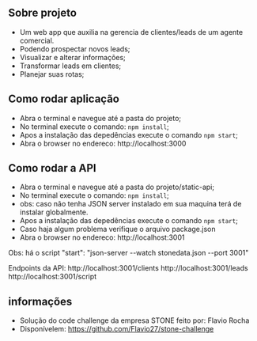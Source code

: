 ## Sobre projeto
* Um web app que auxilia na gerencia de clientes/leads de um agente comercial.
* Podendo prospectar novos leads;
* Visualizar e alterar informações;
* Transformar leads em clientes;
* Planejar suas rotas;


## Como rodar aplicação
* Abra o terminal e navegue até a pasta do projeto;
* No terminal execute o comando: `npm install`;
* Apos a instalação das depedências execute o comando `npm start`;
* Abra o browser no endereco: http://localhost:3000

## Como rodar a API
* Abra o terminal e navegue até a pasta do projeto/static-api;
* No terminal execute o comando: `npm install`;
* obs: caso não tenha JSON server instalado em sua maquina terá de instalar globalmente.
* Apos a instalação das depedências execute o comando `npm start`;
* Caso haja algum problema verifique o arquivo package.json 
* Abra o browser no endereco: http://localhost:3001

Obs: há o script "start": "json-server --watch stonedata.json --port 3001"



Endpoints da API: 
http://localhost:3001/clients
http://localhost:3001/leads
http://localhost:3001/script


## informações
* Solução do code challenge da empresa STONE  feito por: Flavio Rocha
* Disponívelem: https://github.com/Flavio27/stone-challenge


